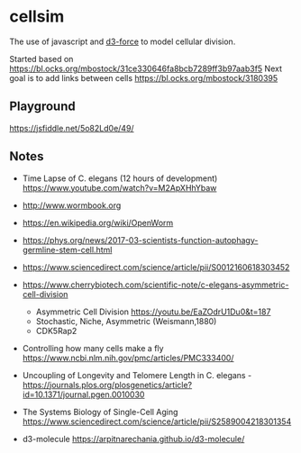 # cellsim

The use of javascript and [d3-force](https://github.com/d3/d3-force) to model cellular division.  

Started based on https://bl.ocks.org/mbostock/31ce330646fa8bcb7289ff3b97aab3f5 
Next goal is to add links between cells https://bl.ocks.org/mbostock/3180395 


## Playground
https://jsfiddle.net/5o82Ld0e/49/

## Notes
* Time Lapse of C. elegans (12 hours of development) https://www.youtube.com/watch?v=M2ApXHhYbaw
* http://www.wormbook.org
* https://en.wikipedia.org/wiki/OpenWorm

* https://phys.org/news/2017-03-scientists-function-autophagy-germline-stem-cell.html
* https://www.sciencedirect.com/science/article/pii/S0012160618303452
* https://www.cherrybiotech.com/scientific-note/c-elegans-asymmetric-cell-division
  * Asymmetric Cell Division https://youtu.be/EaZOdrU1Du0&t=187
  * Stochastic, Niche, Asymmetric  (Weismann,1880)
  * CDK5Rap2
* Controlling how many cells make a fly https://www.ncbi.nlm.nih.gov/pmc/articles/PMC333400/
* Uncoupling of Longevity and Telomere Length in C. elegans - https://journals.plos.org/plosgenetics/article?id=10.1371/journal.pgen.0010030
* The Systems Biology of Single-Cell Aging https://www.sciencedirect.com/science/article/pii/S2589004218301354


* d3-molecule https://arpitnarechania.github.io/d3-molecule/

